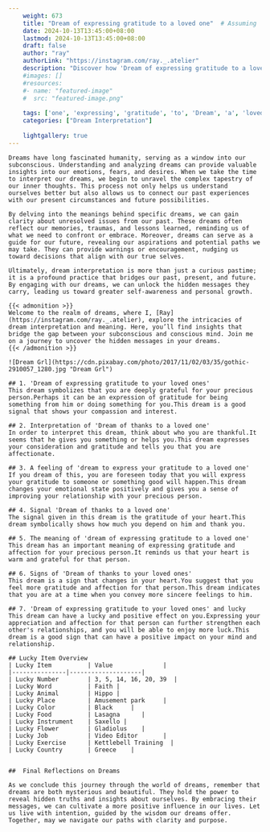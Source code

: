 ```yaml
---
    weight: 673
    title: "Dream of expressing gratitude to a loved one"  # Assuming 'title' column exists
    date: 2024-10-13T13:45:00+08:00
    lastmod: 2024-10-13T13:45:00+08:00
    draft: false
    author: "ray"
    authorLink: "https://instagram.com/ray._.atelier"
    description: "Discover how 'Dream of expressing gratitude to a loved one' can interpret your future and uncover its significant meanings in your life."
    #images: []
    #resources:
    #- name: "featured-image"
    #  src: "featured-image.png"
    
    tags: ['one', 'expressing', 'gratitude', 'to', 'Dream', 'a', 'loved', 'of']
    categories: ["Dream Interpretation"]
    
    lightgallery: true
---
```

    
    Dreams have long fascinated humanity, serving as a window into our subconscious. Understanding and analyzing dreams can provide valuable insights into our emotions, fears, and desires. When we take the time to interpret our dreams, we begin to unravel the complex tapestry of our inner thoughts. This process not only helps us understand ourselves better but also allows us to connect our past experiences with our present circumstances and future possibilities.
    
    By delving into the meanings behind specific dreams, we can gain clarity about unresolved issues from our past. These dreams often reflect our memories, traumas, and lessons learned, reminding us of what we need to confront or embrace. Moreover, dreams can serve as a guide for our future, revealing our aspirations and potential paths we may take. They can provide warnings or encouragement, nudging us toward decisions that align with our true selves.
    
    Ultimately, dream interpretation is more than just a curious pastime; it is a profound practice that bridges our past, present, and future. By engaging with our dreams, we can unlock the hidden messages they carry, leading us toward greater self-awareness and personal growth.
    
    {{< admonition >}}
    Welcome to the realm of dreams, where I, [Ray](https://instagram.com/ray._.atelier), explore the intricacies of dream interpretation and meaning. Here, you’ll find insights that bridge the gap between your subconscious and conscious mind. Join me on a journey to uncover the hidden messages in your dreams.
    {{< /admonition >}}
    
    ![Dream Grl](https://cdn.pixabay.com/photo/2017/11/02/03/35/gothic-2910057_1280.jpg "Dream Grl")
    
    ## 1. 'Dream of expressing gratitude to your loved ones'
    This dream symbolizes that you are deeply grateful for your precious person.Perhaps it can be an expression of gratitude for being something from him or doing something for you.This dream is a good signal that shows your compassion and interest.
    
    ## 2. Interpretation of 'Dream of thanks to a loved one'
    In order to interpret this dream, think about who you are thankful.It seems that he gives you something or helps you.This dream expresses your consideration and gratitude and tells you that you are affectionate.
    
    ## 3. A feeling of 'dream to express your gratitude to a loved one'
    If you dream of this, you are foreseen today that you will express your gratitude to someone or something good will happen.This dream changes your emotional state positively and gives you a sense of improving your relationship with your precious person.
    
    ## 4. Signal 'Dream of thanks to a loved one'
    The signal given in this dream is the gratitude of your heart.This dream symbolically shows how much you depend on him and thank you.
    
    ## 5. The meaning of 'dream of expressing gratitude to a loved one'
    This dream has an important meaning of expressing gratitude and affection for your precious person.It reminds us that your heart is warm and grateful for that person.
    
    ## 6. Signs of 'Dream of thanks to your loved ones'
    This dream is a sign that changes in your heart.You suggest that you feel more gratitude and affection for that person.This dream indicates that you are at a time when you convey more sincere feelings to him.
    
    ## 7. 'Dream of expressing gratitude to your loved ones' and lucky
    This dream can have a lucky and positive effect on you.Expressing your appreciation and affection for that person can further strengthen each other's relationships, and you will be able to enjoy more luck.This dream is a good sign that can have a positive impact on your mind and relationship.
    
    ## Lucky Item Overview
    | Lucky Item          | Value              |
    |---------------|--------------------|
    | Lucky Number        | 3, 5, 14, 16, 20, 39  |
    | Lucky Word          | Faith |
    | Lucky Animal        | Hippo |
    | Lucky Place         | Amusement park     |
    | Lucky Color         | Black     |
    | Lucky Food          | Lasagna      |
    | Lucky Instrument    | Saxello |
    | Lucky Flower        | Gladiolus    |
    | Lucky Job           | Video Editor       |
    | Lucky Exercise      | Kettlebell Training  |
    | Lucky Country       | Greece    |
    
    
    ##  Final Reflections on Dreams
    
    As we conclude this journey through the world of dreams, remember that dreams are both mysterious and beautiful. They hold the power to reveal hidden truths and insights about ourselves. By embracing their messages, we can cultivate a more positive influence in our lives. Let us live with intention, guided by the wisdom our dreams offer. Together, may we navigate our paths with clarity and purpose.
    